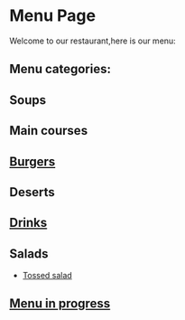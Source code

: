 # Menu Page

Welcome to our restaurant,here is our menu:

## Menu categories:

## Soups 
## Main courses 
## [Burgers](add-burger-dish.md)
## Deserts
## [Drinks](add-drinks-menu.md)
## Salads
* [Tossed salad](add-tossed-salad)
## [Menu in progress](Menuinprogress.md)


